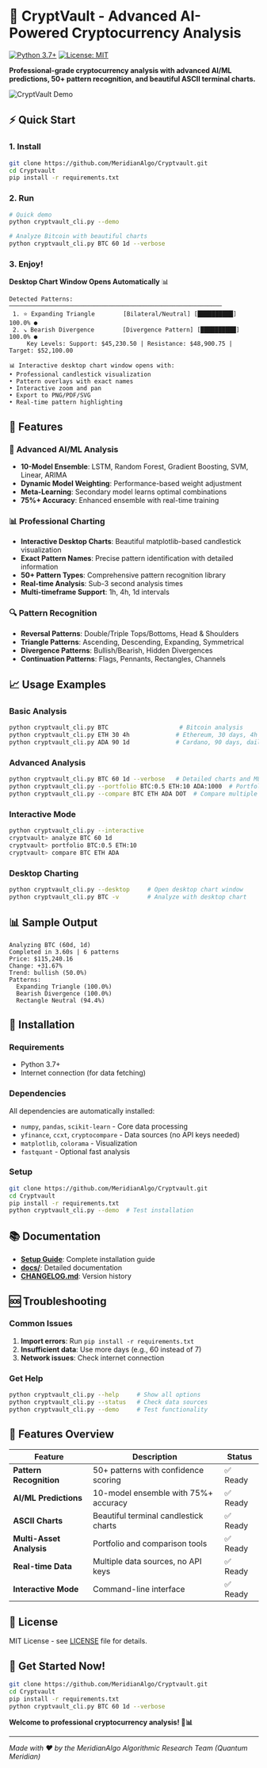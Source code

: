 # 🚀 CryptVault - Advanced AI-Powered Cryptocurrency Analysis

[![Python 3.7+](https://img.shields.io/badge/python-3.7+-blue.svg)](https://www.python.org/downloads/)
[![License: MIT](https://img.shields.io/badge/License-MIT-yellow.svg)](https://opensource.org/licenses/MIT)

**Professional-grade cryptocurrency analysis with advanced AI/ML predictions, 50+ pattern recognition, and beautiful ASCII terminal charts.**

![CryptVault Demo](https://img.shields.io/badge/Status-Production%20Ready-brightgreen)

## ⚡ **Quick Start**

### **1. Install**
```bash
git clone https://github.com/MeridianAlgo/Cryptvault.git
cd Cryptvault
pip install -r requirements.txt
```

### **2. Run**
```bash
# Quick demo
python cryptvault_cli.py --demo

# Analyze Bitcoin with beautiful charts
python cryptvault_cli.py BTC 60 1d --verbose
```

### **3. Enjoy!**

**Desktop Chart Window Opens Automatically** 📊

```
Detected Patterns:
────────────────────────────────────────────────────────────
 1. ⭐ Expanding Triangle        [Bilateral/Neutral] [██████████] 100.0% ●
 2. ↘ Bearish Divergence        [Divergence Pattern] [██████████] 100.0% ●
     Key Levels: Support: $45,230.50 | Resistance: $48,900.75 | Target: $52,100.00

📊 Interactive desktop chart window opens with:
• Professional candlestick visualization
• Pattern overlays with exact names
• Interactive zoom and pan
• Export to PNG/PDF/SVG
• Real-time pattern highlighting
```

## 🎯 **Features**

### 🧠 **Advanced AI/ML Analysis**
- **10-Model Ensemble**: LSTM, Random Forest, Gradient Boosting, SVM, Linear, ARIMA
- **Dynamic Model Weighting**: Performance-based weight adjustment
- **Meta-Learning**: Secondary model learns optimal combinations
- **75%+ Accuracy**: Enhanced ensemble with real-time training

### 📊 **Professional Charting**
- **Interactive Desktop Charts**: Beautiful matplotlib-based candlestick visualization
- **Exact Pattern Names**: Precise pattern identification with detailed information
- **50+ Pattern Types**: Comprehensive pattern recognition library
- **Real-time Analysis**: Sub-3 second analysis times
- **Multi-timeframe Support**: 1h, 4h, 1d intervals

### 🔍 **Pattern Recognition**
- **Reversal Patterns**: Double/Triple Tops/Bottoms, Head & Shoulders
- **Triangle Patterns**: Ascending, Descending, Expanding, Symmetrical
- **Divergence Patterns**: Bullish/Bearish, Hidden Divergences
- **Continuation Patterns**: Flags, Pennants, Rectangles, Channels

## 📈 **Usage Examples**

### **Basic Analysis**
```bash
python cryptvault_cli.py BTC                    # Bitcoin analysis
python cryptvault_cli.py ETH 30 4h             # Ethereum, 30 days, 4h intervals
python cryptvault_cli.py ADA 90 1d             # Cardano, 90 days, daily
```

### **Advanced Analysis**
```bash
python cryptvault_cli.py BTC 60 1d --verbose   # Detailed charts and ML predictions
python cryptvault_cli.py --portfolio BTC:0.5 ETH:10 ADA:1000  # Portfolio analysis
python cryptvault_cli.py --compare BTC ETH ADA DOT  # Compare multiple assets
```

### **Interactive Mode**
```bash
python cryptvault_cli.py --interactive
cryptvault> analyze BTC 60 1d
cryptvault> portfolio BTC:0.5 ETH:10
cryptvault> compare BTC ETH ADA
```

### **Desktop Charting**
```bash
python cryptvault_cli.py --desktop     # Open desktop chart window
python cryptvault_cli.py BTC -v        # Analyze with desktop chart
```

## 📊 **Sample Output**

```
Analyzing BTC (60d, 1d)
Completed in 3.60s | 6 patterns
Price: $115,240.16
Change: +31.67%
Trend: bullish (50.0%)
Patterns:
  Expanding Triangle (100.0%)
  Bearish Divergence (100.0%)
  Rectangle Neutral (94.4%)
```

## 🔧 **Installation**

### **Requirements**
- Python 3.7+
- Internet connection (for data fetching)

### **Dependencies**
All dependencies are automatically installed:
- `numpy`, `pandas`, `scikit-learn` - Core data processing
- `yfinance`, `ccxt`, `cryptocompare` - Data sources (no API keys needed)
- `matplotlib`, `colorama` - Visualization
- `fastquant` - Optional fast analysis

### **Setup**
```bash
git clone https://github.com/MeridianAlgo/Cryptvault.git
cd Cryptvault
pip install -r requirements.txt
python cryptvault_cli.py --demo  # Test installation
```

## 📚 **Documentation**

- **[Setup Guide](SETUP_GUIDE.md)**: Complete installation guide
- **[docs/](docs/)**: Detailed documentation
- **[CHANGELOG.md](CHANGELOG.md)**: Version history

## 🆘 **Troubleshooting**

### **Common Issues**
1. **Import errors**: Run `pip install -r requirements.txt`
2. **Insufficient data**: Use more days (e.g., 60 instead of 7)
3. **Network issues**: Check internet connection

### **Get Help**
```bash
python cryptvault_cli.py --help     # Show all options
python cryptvault_cli.py --status   # Check data sources
python cryptvault_cli.py --demo     # Test functionality
```

## 🚀 **Features Overview**

| Feature | Description | Status |
|---------|-------------|--------|
| **Pattern Recognition** | 50+ patterns with confidence scoring | ✅ Ready |
| **AI/ML Predictions** | 10-model ensemble with 75%+ accuracy | ✅ Ready |
| **ASCII Charts** | Beautiful terminal candlestick charts | ✅ Ready |
| **Multi-Asset Analysis** | Portfolio and comparison tools | ✅ Ready |
| **Real-time Data** | Multiple data sources, no API keys | ✅ Ready |
| **Interactive Mode** | Command-line interface | ✅ Ready |

## 📄 **License**

MIT License - see [LICENSE](LICENSE) file for details.

## 🎉 **Get Started Now!**

```bash
git clone https://github.com/MeridianAlgo/Cryptvault.git
cd Cryptvault
pip install -r requirements.txt
python cryptvault_cli.py BTC 60 1d --verbose
```

**Welcome to professional cryptocurrency analysis! 🚀📊**

---

*Made with ❤️ by the MeridianAlgo Algorithmic Research Team (Quantum Meridian)*